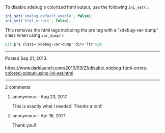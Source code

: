 To disable xdebug's colorized html output, use the following `ini_set()`.

```php
ini_set('xdebug.default_enable', false);
ini_set('html_errors', false);
```

This removes the html tags including the pre tag with a "xdebug-var-dump" class when using `var_dump()`:

```html
&lt;pre class='xdebug-var-dump' dir='ltr'&gt;
```

---

Posted Sep 21, 2013.

https://www.darklaunch.com/2013/09/21/disable-xdebug-html-errors-colored-output-using-ini-set.html

---

2 comments

<ol><li><div>

anonymous &ndash; Aug 23, 2017<div>

This is exactly what I needed! Thanks a ton!!

</div></div></li><li><div>

anonymous &ndash; Apr 16, 2021<div>

Thank you!!

</div></div></li></ol>